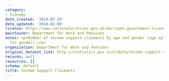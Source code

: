 ```yaml
---
category:
- Economy
date_created: '2014-07-29'
date_updated: '2016-02-09'
license: https://www.nationalarchives.gov.uk/doc/open-government-licence/version/3/
maintainer: Department for Work and Pensions
notes: <p>Number of income support claimants by age and gender (age split not available
  for gender).</p>
organization: Department for Work and Pensions
original_dataset_link: http://statistics.gov.scot/data/income-support-claimants
records: null
resources: []
schema: default
title: Income Support Claimants
---
```

